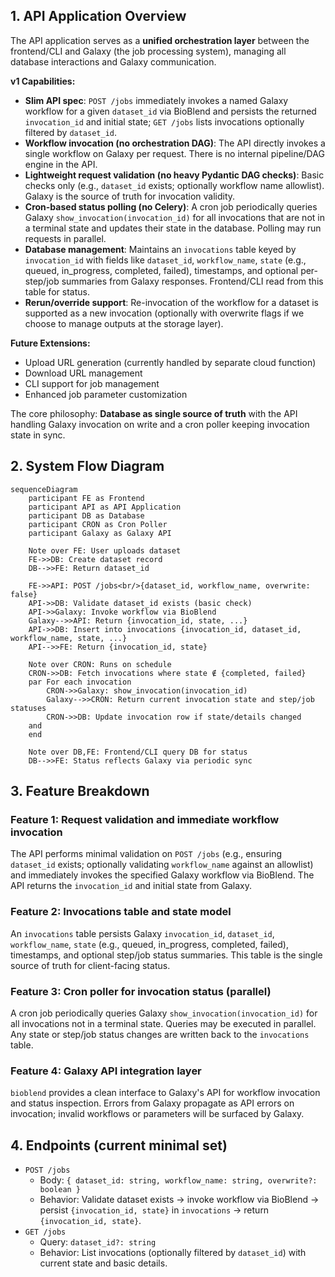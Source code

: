 ## 1. API Application Overview

The API application serves as a **unified orchestration layer** between the frontend/CLI and Galaxy (the job processing system), managing all database interactions and Galaxy communication.

**v1 Capabilities:**

- **Slim API spec**: `POST /jobs` immediately invokes a named Galaxy workflow for a given `dataset_id` via BioBlend and persists the returned `invocation_id` and initial state; `GET /jobs` lists invocations optionally filtered by `dataset_id`.
- **Workflow invocation (no orchestration DAG)**: The API directly invokes a single workflow on Galaxy per request. There is no internal pipeline/DAG engine in the API.
- **Lightweight request validation (no heavy Pydantic DAG checks)**: Basic checks only (e.g., `dataset_id` exists; optionally workflow name allowlist). Galaxy is the source of truth for invocation validity.
- **Cron-based status polling (no Celery)**: A cron job periodically queries Galaxy `show_invocation(invocation_id)` for all invocations that are not in a terminal state and updates their state in the database. Polling may run requests in parallel.
- **Database management**: Maintains an `invocations` table keyed by `invocation_id` with fields like `dataset_id`, `workflow_name`, `state` (e.g., queued, in_progress, completed, failed), timestamps, and optional per-step/job summaries from Galaxy responses. Frontend/CLI read from this table for status.
- **Rerun/override support**: Re-invocation of the workflow for a dataset is supported as a new invocation (optionally with overwrite flags if we choose to manage outputs at the storage layer).

**Future Extensions:**

- Upload URL generation (currently handled by separate cloud function)
- Download URL management
- CLI support for job management
- Enhanced job parameter customization

The core philosophy: **Database as single source of truth** with the API handling Galaxy invocation on write and a cron poller keeping invocation state in sync.

## 2. System Flow Diagram

```mermaid
sequenceDiagram
    participant FE as Frontend
    participant API as API Application
    participant DB as Database
    participant CRON as Cron Poller
    participant Galaxy as Galaxy API

    Note over FE: User uploads dataset
    FE->>DB: Create dataset record
    DB-->>FE: Return dataset_id

    FE->>API: POST /jobs<br/>{dataset_id, workflow_name, overwrite: false}
    API->>DB: Validate dataset_id exists (basic check)
    API->>Galaxy: Invoke workflow via BioBlend
    Galaxy-->>API: Return {invocation_id, state, ...}
    API->>DB: Insert into invocations {invocation_id, dataset_id, workflow_name, state, ...}
    API-->>FE: Return {invocation_id, state}

    Note over CRON: Runs on schedule
    CRON->>DB: Fetch invocations where state ∉ {completed, failed}
    par For each invocation
        CRON->>Galaxy: show_invocation(invocation_id)
        Galaxy-->>CRON: Return current invocation state and step/job statuses
        CRON->>DB: Update invocation row if state/details changed
    and
    end

    Note over DB,FE: Frontend/CLI query DB for status
    DB-->>FE: Status reflects Galaxy via periodic sync
```

## 3. Feature Breakdown

### **Feature 1: Request validation and immediate workflow invocation**

The API performs minimal validation on `POST /jobs` (e.g., ensuring `dataset_id` exists; optionally validating `workflow_name` against an allowlist) and immediately invokes the specified Galaxy workflow via BioBlend. The API returns the `invocation_id` and initial state from Galaxy.

### **Feature 2: Invocations table and state model**

An `invocations` table persists Galaxy `invocation_id`, `dataset_id`, `workflow_name`, `state` (e.g., queued, in_progress, completed, failed), timestamps, and optional step/job status summaries. This table is the single source of truth for client-facing status.

### **Feature 3: Cron poller for invocation status (parallel)**

A cron job periodically queries Galaxy `show_invocation(invocation_id)` for all invocations not in a terminal state. Queries may be executed in parallel. Any state or step/job status changes are written back to the `invocations` table.

### **Feature 4: Galaxy API integration layer**

`bioblend` provides a clean interface to Galaxy's API for workflow invocation and status inspection. Errors from Galaxy propagate as API errors on invocation; invalid workflows or parameters will be surfaced by Galaxy.

## 4. Endpoints (current minimal set)

- `POST /jobs`
  - Body: `{ dataset_id: string, workflow_name: string, overwrite?: boolean }`
  - Behavior: Validate dataset exists → invoke workflow via BioBlend → persist `{invocation_id, state}` in `invocations` → return `{invocation_id, state}`.
- `GET /jobs`
  - Query: `dataset_id?: string`
  - Behavior: List invocations (optionally filtered by `dataset_id`) with current state and basic details.

